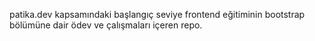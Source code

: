 patika.dev kapsamındaki başlangıç seviye frontend eğitiminin bootstrap bölümüne dair ödev ve çalışmaları içeren repo.
